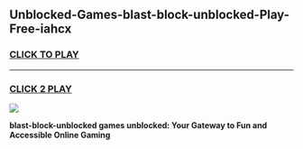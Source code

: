 
## Unblocked-Games-blast-block-unblocked-Play-Free-iahcx
<h3>
<a href="https://premium76.site?title=blast-block-unblocked&ref=12A">CLICK TO PLAY</a></h3>
<hr>

<h3>
<a href="https://premium76.site?title=blast-block-unblocked&ref=12A">CLICK 2 PLAY</a>
  
</h3>

<a href="https://premium76.site?title=blast-block-unblocked&ref=12A"><img src="https://clearcache.store/games.png"></a>


**blast-block-unblocked games unblocked: Your Gateway to Fun and Accessible Online Gaming**
